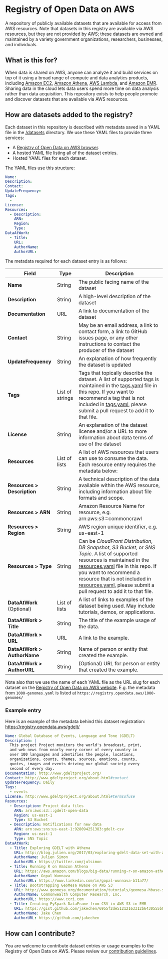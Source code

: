 # Registry of Open Data on AWS

A repository of publicly available datasets that are available for access from AWS resources. Note that datasets in this registry are available via AWS resources, but they are not provided by AWS; these datasets are owned and maintained by a variety government organizations, researchers, businesses, and individuals. 

## What is this for?

When data is shared on AWS, anyone can analyze it and build services on top of it using a broad range of compute and data analytics products, including [Amazon EC2](https://aws.amazon.com/ec2/), [Amazon Athena](https://aws.amazon.com/athena/), [AWS Lambda](https://aws.amazon.com/lambda/), and [Amazon EMR](https://aws.amazon.com/emr/). Sharing data in the cloud lets data users spend more time on data analysis rather than data acquisition. This repository exists to help people promote and discover datasets that are available via AWS resources.

## How are datasets added to the registry?

Each dataset in this repository is described with metadata saved in a YAML file in the [/datasets](/datasets) directory. We use these YAML files to provide three services:

- A [Registry of Open Data on AWS browser](https://registry.opendata.aws/).
- A hosted YAML file listing all of the dataset entries.
- Hosted YAML files for each dataset.

The YAML files use this structure:

```yaml
Name:
Description:
Contact:
UpdateFrequency:
Tags:
  - 
License: 
Resources:
  - Description: 
    ARN: 
    Region: 
    Type:
DataAtWork:
  - Title: 
    URL: 
    AuthorName: 
    AuthorURL:
```

The metadata required for each dataset entry is as follows:

| Field | Type | Description |
| --- | --- | --- |
| **Name** | String | The public facing name of the dataset |
|**Description**|String|A high-level description of the dataset|
|**Documentation**|URL|A link to documentation of the dataset|
|**Contact**|String|May be an email address, a link to contact form, a link to GitHub issues page, or any other instructions to contact the producer of the dataset|
|**UpdateFrequency**|String|An explanation of how frequently the dataset is updated|
|**Tags**|List of strings|Tags that topically describe the dataset. A list of supported tags is maintained in the [tags.yaml](tags.yaml) file in this repo. If you want to recommend a tag that is not included in [tags.yaml](tags.yaml), please submit a pull request to add it to that file.|
|**License**|String|An explanation of the dataset license and/or a URL to more information about data terms of use of the dataset|
|**Resources**|List of lists|A list of AWS resources that users can use to consume the data. Each resource entry requires the metadata below:|
|**Resources > Description**|String|A technical description of the data available within the AWS resource, including information about file formats and scope.|
|**Resources > ARN**|String|Amazon Resource Name for resource, e.g. arn:aws:s3:::commoncrawl|
|**Resources > Region**|String|AWS region unique identifier, e.g. us-east-1|
|**Resources > Type**|String|Can be _CloudFront Distribution_, _DB Snapshot_, _S3 Bucket_, or _SNS Topic_. A list of supported resources is maintained in the [resources.yaml](resources.yaml) file in this repo. If you want to recommend a resource that is not included in [resources.yaml](resources.yaml), please submit a pull request to add it to that file.|
|**DataAtWork** (Optional)|List of lists|A list of links to examples of the dataset being used. May include tutorials, demos, or applications.|
|**DataAtWork > Title**|String|The title of the example usage of the data.|
|**DataAtWork > URL**|URL|A link to the example.|
|**DataAtWork > AuthorName**|String|Name of person or entity that created the example.|
|**DataAtWork > AuthorURL**|String|(Optional) URL for person or entity that created the example.|


Note also that we use the name of each YAML file as the URL slug for each dataset on the [Registry of Open Data on AWS website](https://registry.opendata.aws). E.g. the metadata from `1000-genomes.yaml` is listed at `https://registry.opendata.aws/1000-genomes/`

### Example entry

Here is an example of the metadata behind this dataset registration: https://registry.opendata.aws/gdelt/

```yaml
Name: Global Database of Events, Language and Tone (GDELT)
Description: |
  This project Project monitors the world's broadcast, print,
  and web news from nearly every corner of every country in
  over 100 languages and identifies the people, locations,
  organizations, counts, themes, sources, emotions, counts,
  quotes, images and events driving our global society every
  second of every day.
Documentation: http://www.gdeltproject.org/
Contact: http://www.gdeltproject.org/about.html#contact
UpdateFrequency: Daily
Tags:
  - events
License: http://www.gdeltproject.org/about.html#termsofuse
Resources:
  - Description: Project data files
    ARN: arn:aws:s3:::gdelt-open-data
    Region: us-east-1
    Type: S3 Bucket
  - Description: Notifications for new data
    ARN: arn:aws:sns:us-east-1:928094251383:gdelt-csv
    Region: us-east-1
    Type: SNS Topic
DataAtWork:
  - Title: Exploring GDELT with Athena
    URL: http://blog.julien.org/2017/03/exploring-gdelt-data-set-with-amazon.html
    AuthorName: Julien Simon
    AuthorURL: https://twitter.com/julsimon
  - Title: Running R on Amazon Athena
    URL: https://aws.amazon.com/blogs/big-data/running-r-on-amazon-athena/
    AuthorName: Gopal Wunnava
    AuthorURL: https://www.linkedin.com/in/gopal-wunnava-b11a77/
  - Title: Bootstrapping GeoMesa HBase on AWS S3
    URL: http://www.geomesa.org/documentation/tutorials/geomesa-hbase-s3-on-aws.html
    AuthorName: Commonwealth Computer Research, Inc.
    AuthorURL: https://www.ccri.com
  - Title: Creating PySpark DataFrame from CSV in AWS S3 in EMR
    URL: https://gist.github.com/jakechen/6955f2de51212163312b6430555b8e0b
    AuthorName: Jake Chen
    AuthorURL: https://github.com/jakechen
```

## How can I contribute?

You are welcome to contribute dataset entries or usage examples to the Registry of Open Data on AWS. Please review our [contribution guidelines](CONTRIBUTING.md). 
